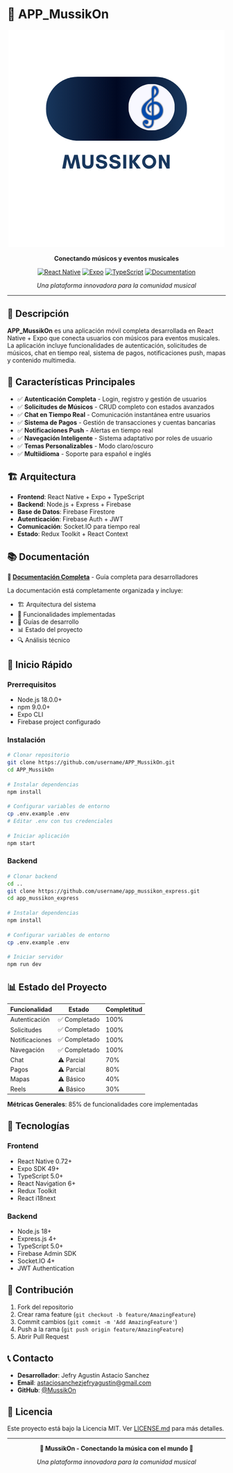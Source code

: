 # 🎵 APP_MussikOn

<div align="center">

![MussikOn Logo](assets/Logo_app.png)

**Conectando músicos y eventos musicales**

[![React Native](https://img.shields.io/badge/React%20Native-0.79.5-blue.svg)](https://reactnative.dev/)
[![Expo](https://img.shields.io/badge/Expo-53.0.0-black.svg)](https://expo.dev/)
[![TypeScript](https://img.shields.io/badge/TypeScript-5.8.3-blue.svg)](https://www.typescriptlang.org/)
[![Documentation](https://img.shields.io/badge/Documentation-Complete-green.svg)](./docs/README.md)

*Una plataforma innovadora para la comunidad musical*

</div>

---

## 📱 Descripción

**APP_MussikOn** es una aplicación móvil completa desarrollada en React Native + Expo que conecta usuarios con músicos para eventos musicales. La aplicación incluye funcionalidades de autenticación, solicitudes de músicos, chat en tiempo real, sistema de pagos, notificaciones push, mapas y contenido multimedia.

## 🚀 Características Principales

- ✅ **Autenticación Completa** - Login, registro y gestión de usuarios
- ✅ **Solicitudes de Músicos** - CRUD completo con estados avanzados
- ✅ **Chat en Tiempo Real** - Comunicación instantánea entre usuarios
- ✅ **Sistema de Pagos** - Gestión de transacciones y cuentas bancarias
- ✅ **Notificaciones Push** - Alertas en tiempo real
- ✅ **Navegación Inteligente** - Sistema adaptativo por roles de usuario
- ✅ **Temas Personalizables** - Modo claro/oscuro
- ✅ **Multiidioma** - Soporte para español e inglés

## 🏗️ Arquitectura

- **Frontend**: React Native + Expo + TypeScript
- **Backend**: Node.js + Express + Firebase
- **Base de Datos**: Firebase Firestore
- **Autenticación**: Firebase Auth + JWT
- **Comunicación**: Socket.IO para tiempo real
- **Estado**: Redux Toolkit + React Context

## 📚 Documentación

**📖 [Documentación Completa](./docs/README.md)** - Guía completa para desarrolladores

La documentación está completamente organizada y incluye:
- 🏗️ Arquitectura del sistema
- 📱 Funcionalidades implementadas
- 🔧 Guías de desarrollo
- 📊 Estado del proyecto
- 🔍 Análisis técnico

## 🚀 Inicio Rápido

### Prerrequisitos
- Node.js 18.0.0+
- npm 9.0.0+
- Expo CLI
- Firebase project configurado

### Instalación
```bash
# Clonar repositorio
git clone https://github.com/username/APP_MussikOn.git
cd APP_MussikOn

# Instalar dependencias
npm install

# Configurar variables de entorno
cp .env.example .env
# Editar .env con tus credenciales

# Iniciar aplicación
npm start
```

### Backend
```bash
# Clonar backend
cd ..
git clone https://github.com/username/app_mussikon_express.git
cd app_mussikon_express

# Instalar dependencias
npm install

# Configurar variables de entorno
cp .env.example .env

# Iniciar servidor
npm run dev
```

## 📊 Estado del Proyecto

| Funcionalidad | Estado | Completitud |
|---------------|--------|-------------|
| Autenticación | ✅ Completado | 100% |
| Solicitudes | ✅ Completado | 100% |
| Notificaciones | ✅ Completado | 100% |
| Navegación | ✅ Completado | 100% |
| Chat | ⚠️ Parcial | 70% |
| Pagos | ⚠️ Parcial | 80% |
| Mapas | ⚠️ Básico | 40% |
| Reels | ⚠️ Básico | 30% |

**Métricas Generales**: 85% de funcionalidades core implementadas

## 🔧 Tecnologías

### Frontend
- React Native 0.72+
- Expo SDK 49+
- TypeScript 5.0+
- React Navigation 6+
- Redux Toolkit
- React i18next

### Backend
- Node.js 18+
- Express.js 4+
- TypeScript 5.0+
- Firebase Admin SDK
- Socket.IO 4+
- JWT Authentication

## 🤝 Contribución

1. Fork del repositorio
2. Crear rama feature (`git checkout -b feature/AmazingFeature`)
3. Commit cambios (`git commit -m 'Add AmazingFeature'`)
4. Push a la rama (`git push origin feature/AmazingFeature`)
5. Abrir Pull Request

## 📞 Contacto

- **Desarrollador**: Jefry Agustin Astacio Sanchez
- **Email**: astaciosanchezjefryagustin@gmail.com
- **GitHub**: [@MussikOn](https://github.com/MussikOn)

## 📄 Licencia

Este proyecto está bajo la Licencia MIT. Ver [LICENSE.md](LICENSE.md) para más detalles.

---

<div align="center">

**🎵 MussikOn - Conectando la música con el mundo 🎵**

*Una plataforma innovadora para la comunidad musical*

</div>
